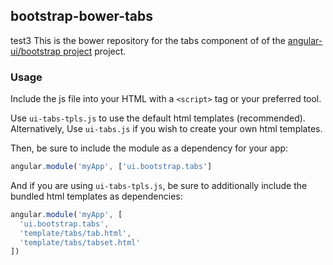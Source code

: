 
## bootstrap-bower-tabs

test3
This is the bower repository for the tabs component of of the [angular-ui/bootstrap project](https://github.com/angular-ui/bootstrap) project.

### Usage

Include the js file into your HTML with a `<script>` tag or your preferred tool.

Use `ui-tabs-tpls.js` to use the default html templates (recommended). Alternatively, Use `ui-tabs.js` if you wish to create your own html templates.

Then, be sure to include the module as a dependency for your app:
```js
angular.module('myApp', ['ui.bootstrap.tabs']
```



And if you are using `ui-tabs-tpls.js`, be sure to additionally include the bundled html templates as dependencies:
```js
angular.module('myApp', [
  'ui.bootstrap.tabs',
  'template/tabs/tab.html',
  'template/tabs/tabset.html'
])
```


